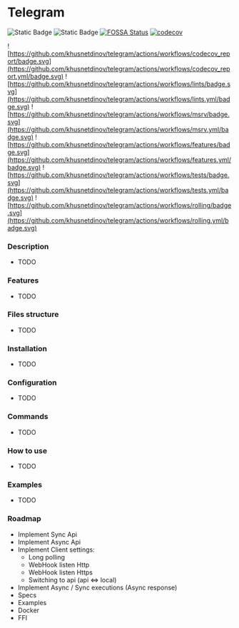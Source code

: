# Telegram

![Static Badge](https://img.shields.io/badge/Project_Status-development-red)
![Static Badge](https://img.shields.io/badge/Telegram_Bot_API-7.0-green)
[![FOSSA Status](https://app.fossa.com/api/projects/git%2Bgithub.com%2Fkhusnetdinov%2Ftelegram.svg?type=shield)](https://app.fossa.com/projects/git%2Bgithub.com%2Fkhusnetdinov%2Ftelegram?ref=badge_shield)
[![codecov](https://codecov.io/gh/khusnetdinov/telegram/graph/badge.svg?token=HODA8WDALK)](https://codecov.io/gh/khusnetdinov/telegram)

![https://github.com/khusnetdinov/telegram/actions/workflows/codecov_report/badge.svg](https://github.com/khusnetdinov/telegram/actions/workflows/codecov_report.yml/badge.svg)
![https://github.com/khusnetdinov/telegram/actions/workflows/lints/badge.svg](https://github.com/khusnetdinov/telegram/actions/workflows/lints.yml/badge.svg)
![https://github.com/khusnetdinov/telegram/actions/workflows/msrv/badge.svg](https://github.com/khusnetdinov/telegram/actions/workflows/msrv.yml/badge.svg)
![https://github.com/khusnetdinov/telegram/actions/workflows/features/badge.svg](https://github.com/khusnetdinov/telegram/actions/workflows/features.yml/badge.svg)
![https://github.com/khusnetdinov/telegram/actions/workflows/tests/badge.svg](https://github.com/khusnetdinov/telegram/actions/workflows/tests.yml/badge.svg)
![https://github.com/khusnetdinov/telegram/actions/workflows/rolling/badge.svg](https://github.com/khusnetdinov/telegram/actions/workflows/rolling.yml/badge.svg)

### Description

- TODO

### Features

- TODO

### Files structure

- TODO

### Installation

- TODO

### Configuration

- TODO

### Commands

- TODO

### How to use

- TODO

### Examples

- TODO

### Roadmap
- Implement Sync Api
- Implement Async Api
- Implement Client settings:
  - Long polling
  - WebHook listen Http
  - WebHook listen Https
  - Switching to api (api <=> local)
- Implement Async / Sync executions (Async response)
- Specs
- Examples
- Docker
- FFI
